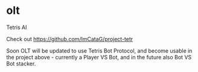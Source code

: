 # olt
Tetris AI

Check out https://github.com/ImCataG/project-tetr

Soon OLT will be updated to use Tetris Bot Protocol, and become usable in the project above - currently a Player VS Bot, and in the future also Bot VS Bot stacker.
